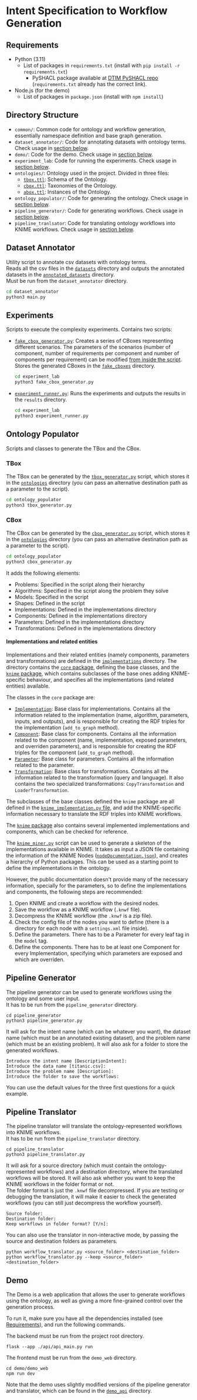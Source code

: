 # Intent Specification to Workflow Generation


## Requirements

- Python (3.11)
    - List of packages in `requirements.txt` (install with `pip install -r requirements.txt`)
        - PySHACL package available at [DTIM PySHACL repo](https://github.com/dtim-upc/pySHACL) (`requirements.txt`
          already
          has the correct link).
- Node.js (for the demo)
    - List of packages in `package.json` (install with `npm install`)

## Directory Structure

- `common/`: Common code for ontology and workflow generation, essentially namespace definition and base graph
  generation.
- `dataset_annotator/`: Code for annotating datasets with ontology terms. Check usage
  in [section below](#dataset-annotator).
- `demo/`: Code for the demo. Check usage in [section below](#demo).
- `experiment_lab`: Code for running the experiments. Check usage in [section below](#experiments).
- `ontologies/`: Ontology used in the project. Divided in three files:
    - [`tbox.ttl`](./ontologies/tbox.ttl): Schema of the Ontology.
    - [`cbox.ttl`](./ontologies/cbox.ttl): Taxonomies of the Ontology.
    - [`abox.ttl`](./ontologies/abox.ttl): Instances of the Ontology.
- `ontology_populator/`: Code for generating the ontology. Check usage in [section below](#ontology-generator).
- `pipeline_generator/`: Code for generating workflows. Check usage in [section below](#pipeline-generator).
- `pipeline_tranlsator`: Code for translating ontology workflows into KNIME workflows. Check usage
  in [section below](#pipeline-translator).

## Dataset Annotator

Utility script to annotate csv datasets with ontology terms.  
Reads all the csv files in the [`datasets`](./dataset_annotator/datasets) directory and outputs the annotated datasets
in the [`annotated_datasets`](./dataset_annotator/annotated_datasets) directory.  
Must be run from the `dataset_annotator` directory.

```bash
cd dataset_annotator
python3 main.py
```

## Experiments

Scripts to execute the complexity experiments. Contains two scripts:

- [`fake_cbox_generator.py`](./experiment_lab/fake_cbox_generator.py): Creates a series of CBoxes representing different
  scenarios. The parameters of the
  scenarios (number of component, number of requirements per component and number of components per requirement) can be
  modified [from inside the script](./experiment_lab/fake_cbox_generator.py#L174-L176). Stores the generated CBoxes in
  the [`fake_cboxes`](./experiment_lab/fake_cboxes) directory.

  ```bash
  cd experiment_lab
  python3 fake_cbox_generator.py
  ```

- [`experiment_runner.py`](./experiment_lab/experiment_runner.py): Runs the experiments and outputs the results in
  the `results` directory.

  ```bash
  cd experiment_lab
  python3 experiment_runner.py
  ```

## Ontology Populator

Scripts and classes to generate the TBox and the CBox.

### TBox

The TBox can be generated by the [`tbox_generator.py`](./ontology_populator/tbox_generator.py) script, which stores it
in the [`ontologies`](./ontologies) directory (you can pass an alternative destination path as a parameter to the
script).

  ```bash
  cd ontology_populator
  python3 tbox_generator.py
  ```

### CBox

The CBox can be generated by the [`cbox_generator.py`](./ontology_populator/cbox_generator.py) script, which stores it
in the [`ontologies`](./ontologies) directory (you can pass an alternative destination path as a parameter to the
script).

  ```bash
  cd ontology_populator
  python3 cbox_generator.py
  ```

It adds the following elements:

- Problems: Specified in the script along their hierarchy
- Algorithms: Specified in the script along the problem they solve
- Models: Specified in the script
- Shapes: Defined in the script
- Implementations: Defined in the implementations directory
- Components: Defined in the implementations directory
- Parameters: Defined in the implementations directory
- Transformations: Defined in the implementations directory

#### Implementations and related entities

Implementations and their related entities (namely components, parameters and transformations) are defined in
the [`implementations`](./ontology_populator/implementations) directory. The directory contains
the [`core` package](./ontology_populator/implementations/core), defining the base classes, and the
[`knime` package](./ontology_populator/implementations/knime), which contains subclasses of the base ones adding
KNIME-specific behaviour, and specifies all the implementations (and related entities) available.

The classes in the `core` package are:

- [`Implementation`](./ontology_populator/implementations/core/implementation.py): Base class for implementations.
  Contains all the information related to the implementation (name, algorithm, parameters, inputs, and outputs), and is
  responsible for creating the RDF triples for the implementation (`add_to_graph` method).
- [`Component`](./ontology_populator/implementations/core/component.py): Base class for components. Contains all the
  information related to the component (name, implementation, exposed parameters, and overriden parameters), and is
  responsible for creating the RDF triples for the component (`add_to_graph` method).
- [`Parameter`](./ontology_populator/implementations/core/parameter.py): Base class for parameters. Contains all the
  information related to the parameter.
- [`Transformation`](./ontology_populator/implementations/core/transformation.py): Base class for transformations.
  Contains all the information related to the transformation (query and language). It also contains the two specialized
  transformations: `CopyTransformation` and `LoaderTransformation`.

The subclasses of the base classes defined the `knime` package are all defined in
the [`knime_implementation.py` file](./ontology_populator/implementations/knime/knime_implementation.py), and add the
KNIME-specific information necessary to translate the RDF triples into KNIME workflows.

The [`knime` package](./ontology_populator/implementations/knime) also contains several implemented implementations and
components, which can be checked for reference.

The [`knime_miner.py`](./ontology_populator/implementations/knime/knime_miner.py) script can be used to generate a
skeleton of the implementations available in KNIME. It takes as input a JSON file containing the information of the
KNIME Nodes ([`nodeDocumentation.json`](./ontology_populator/sources/nodeDocumentation.json)), and creates a hierarchy
of Python packages. This can be used as a starting point to define the implementations in the ontology.

However, the public documentation doesn't provide many of the necessary information, specially for the parameters, so to
define the implementations and components, the following steps are recommended:

1. Open KNIME and create a workflow with the desired nodes.
2. Save the workflow as a KNIME workflow (`.knwf` file).
3. Decompress the KNIME workflow (the `.knwf` is a zip file).
4. Check the config file of the nodes you want to define (there is a directory for each node with a `settings.xml` file
   inside).
5. Define the parameters. There has to be a Parameter for every leaf tag in the `model` tag.
6. Define the components. There has to be at least one Component for every Implementation, specifying which parameters
   are exposed and which are overriden.

## Pipeline Generator

The pipeline generator can be used to generate workflows using the ontology and some user input.  
It has to be run from the `pipeline_generator` directory.

```shell
cd pipeline_generator
python3 pipeline_generator.py
```

It will ask for the intent name (which can be whatever you want), the dataset name (which must be an annotated existing
dataset), and the problem name (which must be an existing problem). It will also ask for a folder to store the generated
workflows.

```
Introduce the intent name [DescriptionIntent]:  
Introduce the data name [titanic.csv]: 
Introduce the problem name [Description]: 
Introduce the folder to save the workflows:
```

You can use the default values for the three first questions for a quick example.

## Pipeline Translator

The pipeline translator will translate the ontology-represented workflows into KNIME workflows.  
It has to be run from the `pipeline_translator` directory.

```shell
cd pipeline_translator
python3 pipeline_translator.py
```

It will ask for a source directory (which must contain the ontology-represented workflows) and a destination directory,
where the translated workflows will be stored. It will also ask whether you want to keep the KNIME workflows in the
folder format or not.  
The folder format is just the `.knwf` file decompressed. If you are testing or debugging the
translation, it will make it easier to check the generated workflows (you can still just decompress the workflow
yourself).

```
Source folder:
Destination folder:
Keep workflows in folder format? [Y/n]:
```

You can also use the translator in non-interactive mode, by passing the source and destination folders as parameters.

```shell
python workflow_translator.py <source_folder> <destination_folder>
python workflow_translator.py --keep <source_folder> <destination_folder>
```

## Demo

The Demo is a web application that allows the user to generate workflows using the ontology, as well as giving a more
fine-grained control over the generation process.

To run it, make sure you have all the dependencies installed (see [Requirements](#requirements)), and run the following
commands.

The backend must be run from the project root directory.
```shell
flask --app ./api/api_main.py run
```

The frontend must be run from the `demo_web` directory.
```shell
cd demo/demo_web
npm run dev
```

Note that the demo uses slightly modified versions of the pipeline generator and translator, which can be found in the
[`demo_api`](./demo/demo_api) directory.
